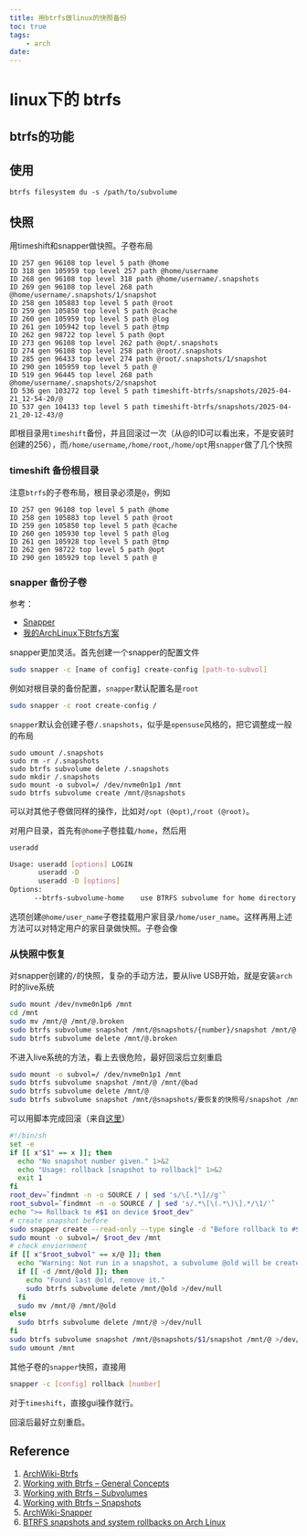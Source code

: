 ```yaml
---
title: 用btrfs做linux的快照备份
toc: true
tags:
    - arch
date:
---
```


# linux下的 btrfs

## btrfs的功能

## 使用

```
btrfs filesystem du -s /path/to/subvolume
```

## 快照

用timeshift和snapper做快照。子卷布局

```
ID 257 gen 96108 top level 5 path @home
ID 318 gen 105959 top level 257 path @home/username
ID 268 gen 96108 top level 318 path @home/username/.snapshots
ID 269 gen 96108 top level 268 path @home/username/.snapshots/1/snapshot
ID 258 gen 105883 top level 5 path @root
ID 259 gen 105850 top level 5 path @cache
ID 260 gen 105959 top level 5 path @log
ID 261 gen 105942 top level 5 path @tmp
ID 262 gen 98722 top level 5 path @opt
ID 273 gen 96108 top level 262 path @opt/.snapshots
ID 274 gen 96108 top level 258 path @root/.snapshots
ID 285 gen 96433 top level 274 path @root/.snapshots/1/snapshot
ID 290 gen 105959 top level 5 path @
ID 519 gen 96445 top level 268 path @home/username/.snapshots/2/snapshot
ID 536 gen 103272 top level 5 path timeshift-btrfs/snapshots/2025-04-21_12-54-20/@
ID 537 gen 104133 top level 5 path timeshift-btrfs/snapshots/2025-04-21_20-12-43/@
```

即根目录用`timeshift`备份，并且回滚过一次（从@的ID可以看出来，不是安装时创建的256），而`/home/username`,`/home/root`,`/home/opt`用`snapper`做了几个快照

### timeshift 备份根目录

注意`btrfs`的子卷布局，根目录必须是`@`，例如

```
ID 257 gen 96108 top level 5 path @home
ID 258 gen 105883 top level 5 path @root
ID 259 gen 105850 top level 5 path @cache
ID 260 gen 105930 top level 5 path @log
ID 261 gen 105928 top level 5 path @tmp
ID 262 gen 98722 top level 5 path @opt
ID 290 gen 105929 top level 5 path @
```

### snapper 备份子卷

参考：

- [Snapper](https://wiki.archlinux.org/title/Snapper) 
- [我的ArchLinux下Btrfs方案](https://www.hhhil.com/posts/archlinux-btrfs-scheme/#%e5%bf%ab%e7%85%a7%e4%b8%8e%e5%a4%87%e4%bb%bd)

snapper更加灵活。首先创建一个snapper的配置文件

```sh
sudo snapper -c [name of config] create-config [path-to-subvol]
```

例如对根目录的备份配置，`snapper`默认配置名是`root`

```sh
sudo snapper -c root create-config /
```

`snapper`默认会创建子卷`/.snapshots`，似乎是`opensuse`风格的，把它调整成一般的布局

```
sudo umount /.snapshots
sudo rm -r /.snapshots
sudo btrfs subvolume delete /.snapshots
sudo mkdir /.snapshots
sudo mount -o subvol=/ /dev/nvme0n1p1 /mnt
sudo btrfs subvolume create /mnt/@snapshots
```

可以对其他子卷做同样的操作，比如对`/opt (@opt)`,`/root (@root)`。

对用户目录，首先有`@home`子卷挂载`/home`，然后用

```sh
useradd

Usage: useradd [options] LOGIN
       useradd -D
       useradd -D [options]
Options:
      --btrfs-subvolume-home    use BTRFS subvolume for home directory
```

选项创建`@home/user_name`子卷挂载用户家目录`/home/user_name`。这样再用上述方法可以对特定用户的家目录做快照。子卷会像

### 从快照中恢复

对snapper创建的`/`的快照，复杂的手动方法，要从live
USB开始，就是安装`arch`时的live系统

```sh
sudo mount /dev/nvme0n1p6 /mnt
cd /mnt
sudo mv /mnt/@ /mnt/@.broken
sudo btrfs subvolume snapshot /mnt/@snapshots/{number}/snapshot /mnt/@
sudo btrfs subvolume delete /mnt/@.broken
```

不进入live系统的方法，看上去很危险，最好回滚后立刻重启

```sh
sudo mount -o subvol=/ /dev/nvme0n1p1 /mnt
sudo btrfs subvolume snapshot /mnt/@ /mnt/@bad
sudo btrfs subvolume delete /mnt/@
sudo btrfs subvolume snapshot /mnt/@snapshots/要恢复的快照号/snapshot /mnt/@
```

可以用脚本完成回滚（来自[这里](https://blog.kaaass.net/archives/1748)）

```sh
#!/bin/sh
set -e
if [[ x"$1" == x ]]; then
  echo "No snapshot number given." 1>&2
  echo "Usage: rollback [snapshot to rollback]" 1>&2
  exit 1
fi
root_dev=`findmnt -n -o SOURCE / | sed 's/\[.*\]//g'`
root_subvol=`findmnt -n -o SOURCE / | sed 's/.*\[\(.*\)\].*/\1/'`
echo ">= Rollback to #$1 on device $root_dev"
# create snapshot before
sudo snapper create --read-only --type single -d "Before rollback to #$1" --userdata important=yes
sudo mount -o subvol=/ $root_dev /mnt
# check enviornment
if [[ x"$root_subvol" == x/@ ]]; then
  echo "Warning: Not run in a snapshot, a subvolume @old will be created. You should consider remove it after reboot." 1>&2
  if [[ -d /mnt/@old ]]; then
    echo "Found last @old, remove it."
    sudo btrfs subvolume delete /mnt/@old >/dev/null
  fi
  sudo mv /mnt/@ /mnt/@old
else
  sudo btrfs subvolume delete /mnt/@ >/dev/null
fi
sudo btrfs subvolume snapshot /mnt/@snapshots/$1/snapshot /mnt/@ >/dev/null
sudo umount /mnt
```

其他子卷的`snapper`快照，直接用

```sh
snapper -c [config] rollback [number]
```

对于`timeshift`，直接gui操作就行。

回滚后最好立刻重启。

## Reference

1.  [ArchWiki-Btrfs](https://wiki.archlinux.org/title/Btrfs)
2.  [Working with Btrfs – General Concepts](https://fedoramagazine.org/working-with-btrfs-general-concepts/)
3.  [Working with Btrfs – Subvolumes](https://fedoramagazine.org/working-with-btrfs-subvolumes/)
4.  [Working with Btrfs – Snapshots](https://fedoramagazine.org/working-with-btrfs-snapshots/)
5.  [ArchWiki-Snapper](https://wiki.archlinux.org/title/snapper)
6.  [BTRFS snapshots and system rollbacks on Arch Linux](https://www.dwarmstrong.org/btrfs-snapshots-rollbacks/)
